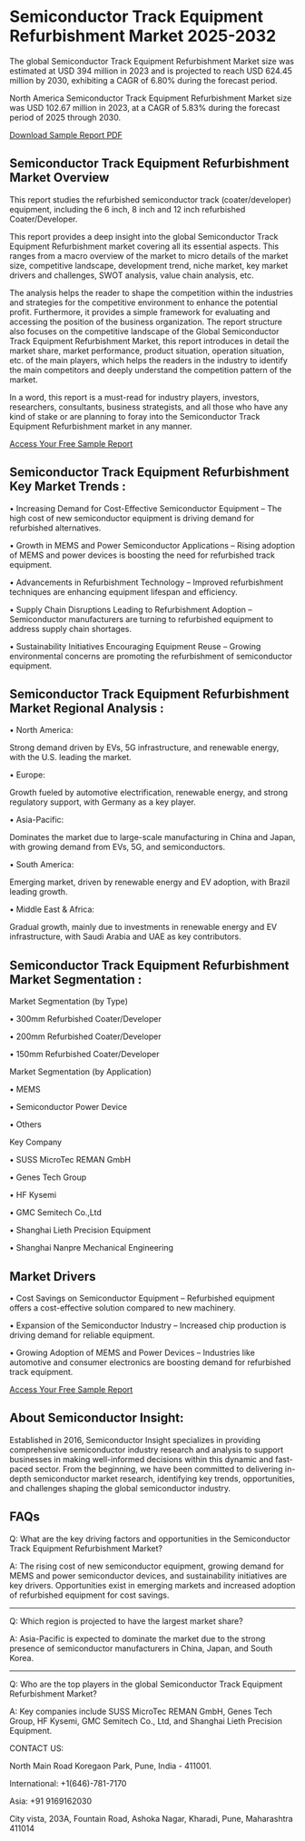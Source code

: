 <h1>Semiconductor Track Equipment Refurbishment Market 2025-2032</h1>

The global Semiconductor Track Equipment Refurbishment Market size was estimated at USD 394 million in 2023 and is projected to reach USD 624.45 million by 2030, exhibiting a CAGR of 6.80% during the forecast period.

North America Semiconductor Track Equipment Refurbishment Market size was USD 102.67 million in 2023, at a CAGR of 5.83% during the forecast period of 2025 through 2030.

[Download Sample Report PDF](https://semiconductorinsight.com/download-sample-report/?product_id=82378)

<h2>Semiconductor Track Equipment Refurbishment Market Overview</h2>

This report studies the refurbished semiconductor track (coater/developer) equipment, including the 6 inch, 8 inch and 12 inch refurbished Coater/Developer.

This report provides a deep insight into the global Semiconductor Track Equipment Refurbishment market covering all its essential aspects. This ranges from a macro overview of the market to micro details of the market size, competitive landscape, development trend, niche market, key market drivers and challenges, SWOT analysis, value chain analysis, etc.

The analysis helps the reader to shape the competition within the industries and strategies for the competitive environment to enhance the potential profit. Furthermore, it provides a simple framework for evaluating and accessing the position of the business organization. The report structure also focuses on the competitive landscape of the Global Semiconductor Track Equipment Refurbishment Market, this report introduces in detail the market share, market performance, product situation, operation situation, etc. of the main players, which helps the readers in the industry to identify the main competitors and deeply understand the competition pattern of the market.

In a word, this report is a must-read for industry players, investors, researchers, consultants, business strategists, and all those who have any kind of stake or are planning to foray into the Semiconductor Track Equipment Refurbishment market in any manner.

[Access Your Free Sample Report](https://semiconductorinsight.com/report/semiconductor-track-equipment-refurbishment-market/)

<h2>Semiconductor Track Equipment Refurbishment Key Market Trends  :</h2>

•	Increasing Demand for Cost-Effective Semiconductor Equipment – The high cost of new semiconductor equipment is driving demand for refurbished alternatives.

•	Growth in MEMS and Power Semiconductor Applications – Rising adoption of MEMS and power devices is boosting the need for refurbished track equipment.

•	Advancements in Refurbishment Technology – Improved refurbishment techniques are enhancing equipment lifespan and efficiency.

•	Supply Chain Disruptions Leading to Refurbishment Adoption – Semiconductor manufacturers are turning to refurbished equipment to address supply chain shortages.

•	Sustainability Initiatives Encouraging Equipment Reuse – Growing environmental concerns are promoting the refurbishment of semiconductor equipment.


<h2>Semiconductor Track Equipment Refurbishment Market Regional Analysis :</h2>

•	North America:

Strong demand driven by EVs, 5G infrastructure, and renewable energy, with the U.S. leading the market.

•	Europe:

Growth fueled by automotive electrification, renewable energy, and strong regulatory support, with Germany as a key player.

•	Asia-Pacific:

Dominates the market due to large-scale manufacturing in China and Japan, with growing demand from EVs, 5G, and semiconductors.

•	South America:

Emerging market, driven by renewable energy and EV adoption, with Brazil leading growth.

•	Middle East & Africa:

Gradual growth, mainly due to investments in renewable energy and EV infrastructure, with Saudi Arabia and UAE as key contributors.



<h2>Semiconductor Track Equipment Refurbishment Market Segmentation :</h2>

Market Segmentation (by Type)

•	300mm Refurbished Coater/Developer

•	200mm Refurbished Coater/Developer

•	150mm Refurbished Coater/Developer

Market Segmentation (by Application)

•	MEMS

•	Semiconductor Power Device

•	Others

Key Company

•	SUSS MicroTec REMAN GmbH

•	Genes Tech Group

•	HF Kysemi

•	GMC Semitech Co.,Ltd

•	Shanghai Lieth Precision Equipment

•	Shanghai Nanpre Mechanical Engineering

<h2>Market Drivers</h2>

•	Cost Savings on Semiconductor Equipment – Refurbished equipment offers a cost-effective solution compared to new machinery.

•	Expansion of the Semiconductor Industry – Increased chip production is driving demand for reliable equipment.

•	Growing Adoption of MEMS and Power Devices – Industries like automotive and consumer electronics are boosting demand for refurbished track equipment.


[Access Your Free Sample Report](https://semiconductorinsight.com/report/semiconductor-track-equipment-refurbishment-market/)

<h2>About Semiconductor Insight:</h2>

Established in 2016, Semiconductor Insight specializes in providing comprehensive semiconductor industry research and analysis to support businesses in making well-informed decisions within this dynamic and fast-paced sector. From the beginning, we have been committed to delivering in-depth semiconductor market research, identifying key trends, opportunities, and challenges shaping the global semiconductor industry.


<h2>FAQs</h2>

Q: What are the key driving factors and opportunities in the Semiconductor Track Equipment Refurbishment Market?

A: The rising cost of new semiconductor equipment, growing demand for MEMS and power semiconductor devices, and sustainability initiatives are key drivers. Opportunities exist in emerging markets and increased adoption of refurbished equipment for cost savings.

________________________________________

Q: Which region is projected to have the largest market share?


A: Asia-Pacific is expected to dominate the market due to the strong presence of semiconductor manufacturers in China, Japan, and South Korea.

________________________________________

Q: Who are the top players in the global Semiconductor Track Equipment Refurbishment Market?


A: Key companies include SUSS MicroTec REMAN GmbH, Genes Tech Group, HF Kysemi, GMC Semitech Co., Ltd, and Shanghai Lieth Precision Equipment.


CONTACT US:

North Main Road Koregaon Park, Pune, India - 411001.

International: +1(646)-781-7170

Asia: +91 9169162030

City vista, 203A, Fountain Road, Ashoka Nagar, Kharadi, Pune, Maharashtra 411014

